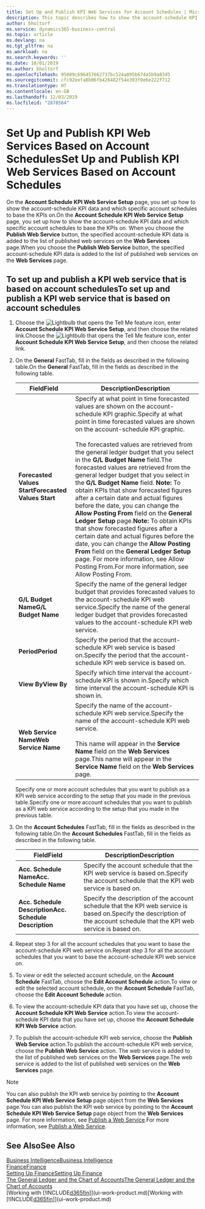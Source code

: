 ```yaml
---
title: Set Up and Publish KPI Web Services for Account Schedules | Microsoft Docs
description: This topic describes how to show the account-schedule KPI data based on specific account schedules.
author: bholtorf
ms.service: dynamics365-business-central
ms.topic: article
ms.devlang: na
ms.tgt_pltfrm: na
ms.workload: na
ms.search.keywords: ''
ms.date: 10/01/2019
ms.author: bholtorf
ms.openlocfilehash: 95089c696457662737bc524a095b674a5b9a83d5
ms.sourcegitcommit: cfc92eefa8b06fb426482f54e393f0e6e222f712
ms.translationtype: HT
ms.contentlocale: en-GB
ms.lasthandoff: 12/03/2019
ms.locfileid: "2878564"
---
```

# <a name="set-up-and-publish-kpi-web-services-based-on-account-schedules"></a><span data-ttu-id="d81c8-103">Set Up and Publish KPI Web Services Based on Account Schedules</span><span class="sxs-lookup"><span data-stu-id="d81c8-103">Set Up and Publish KPI Web Services Based on Account Schedules</span></span>
<span data-ttu-id="d81c8-104">On the **Account Schedule KPI Web Service Setup** page, you set up how to show the account-schedule KPI data and which specific account schedules to base the KPIs on.</span><span class="sxs-lookup"><span data-stu-id="d81c8-104">On the **Account Schedule KPI Web Service Setup** page, you set up how to show the account-schedule KPI data and which specific account schedules to base the KPIs on.</span></span> <span data-ttu-id="d81c8-105">When you choose the **Publish Web Service** button, the specified account-schedule KPI data is added to the list of published web services on the **Web Services** page.</span><span class="sxs-lookup"><span data-stu-id="d81c8-105">When you choose the **Publish Web Service** button, the specified account-schedule KPI data is added to the list of published web services on the **Web Services** page.</span></span>  

## <a name="to-set-up-and-publish-a-kpi-web-service-that-is-based-on-account-schedules"></a><span data-ttu-id="d81c8-106">To set up and publish a KPI web service that is based on account schedules</span><span class="sxs-lookup"><span data-stu-id="d81c8-106">To set up and publish a KPI web service that is based on account schedules</span></span>  
1.  <span data-ttu-id="d81c8-107">Choose the ![Lightbulb that opens the Tell Me feature](media/ui-search/search_small.png "Tell me what you want to do") icon, enter **Account Schedule KPI Web Service Setup**, and then choose the related link.</span><span class="sxs-lookup"><span data-stu-id="d81c8-107">Choose the ![Lightbulb that opens the Tell Me feature](media/ui-search/search_small.png "Tell me what you want to do") icon, enter **Account Schedule KPI Web Service Setup**, and then choose the related link.</span></span>  
2.  <span data-ttu-id="d81c8-108">On the **General** FastTab, fill in the fields as described in the following table.</span><span class="sxs-lookup"><span data-stu-id="d81c8-108">On the **General** FastTab, fill in the fields as described in the following table.</span></span>  

    |<span data-ttu-id="d81c8-109">Field</span><span class="sxs-lookup"><span data-stu-id="d81c8-109">Field</span></span>|<span data-ttu-id="d81c8-110">Description</span><span class="sxs-lookup"><span data-stu-id="d81c8-110">Description</span></span>|  
    |---------------------------------|---------------------------------------|  
    |<span data-ttu-id="d81c8-111">**Forecasted Values Start**</span><span class="sxs-lookup"><span data-stu-id="d81c8-111">**Forecasted Values Start**</span></span>|<span data-ttu-id="d81c8-112">Specify at what point in time forecasted values are shown on the account-schedule KPI graphic.</span><span class="sxs-lookup"><span data-stu-id="d81c8-112">Specify at what point in time forecasted values are shown on the account-schedule KPI graphic.</span></span><br /><br /> <span data-ttu-id="d81c8-113">The forecasted values are retrieved from the general ledger budget that you select in the **G/L Budget Name** field.</span><span class="sxs-lookup"><span data-stu-id="d81c8-113">The forecasted values are retrieved from the general ledger budget that you select in the **G/L Budget Name** field.</span></span> <span data-ttu-id="d81c8-114">**Note:**  To obtain KPIs that show forecasted figures after a certain date and actual figures before the date, you can change the **Allow Posting From** field on the **General Ledger Setup** page.</span><span class="sxs-lookup"><span data-stu-id="d81c8-114">**Note:**  To obtain KPIs that show forecasted figures after a certain date and actual figures before the date, you can change the **Allow Posting From** field on the **General Ledger Setup** page.</span></span> <span data-ttu-id="d81c8-115">For more information, see Allow Posting From.</span><span class="sxs-lookup"><span data-stu-id="d81c8-115">For more information, see Allow Posting From.</span></span>|  
    |<span data-ttu-id="d81c8-116">**G/L Budget Name**</span><span class="sxs-lookup"><span data-stu-id="d81c8-116">**G/L Budget Name**</span></span>|<span data-ttu-id="d81c8-117">Specify the name of the general ledger budget that provides forecasted values to the account-schedule KPI web service.</span><span class="sxs-lookup"><span data-stu-id="d81c8-117">Specify the name of the general ledger budget that provides forecasted values to the account-schedule KPI web service.</span></span>|  
    |<span data-ttu-id="d81c8-118">**Period**</span><span class="sxs-lookup"><span data-stu-id="d81c8-118">**Period**</span></span>|<span data-ttu-id="d81c8-119">Specify the period that the account-schedule KPI web service is based on.</span><span class="sxs-lookup"><span data-stu-id="d81c8-119">Specify the period that the account-schedule KPI web service is based on.</span></span>|  
    |<span data-ttu-id="d81c8-120">**View By**</span><span class="sxs-lookup"><span data-stu-id="d81c8-120">**View By**</span></span>|<span data-ttu-id="d81c8-121">Specify which time interval the account-schedule KPI is shown in.</span><span class="sxs-lookup"><span data-stu-id="d81c8-121">Specify which time interval the account-schedule KPI is shown in.</span></span>|  
    |<span data-ttu-id="d81c8-122">**Web Service Name**</span><span class="sxs-lookup"><span data-stu-id="d81c8-122">**Web Service Name**</span></span>|<span data-ttu-id="d81c8-123">Specify the name of the account-schedule KPI web service.</span><span class="sxs-lookup"><span data-stu-id="d81c8-123">Specify the name of the account-schedule KPI web service.</span></span><br /><br /> <span data-ttu-id="d81c8-124">This name will appear in the **Service Name** field on the **Web Services** page.</span><span class="sxs-lookup"><span data-stu-id="d81c8-124">This name will appear in the **Service Name** field on the **Web Services** page.</span></span>|  

    <span data-ttu-id="d81c8-125">Specify one or more account schedules that you want to publish as a KPI web service according to the setup that you made in the previous table.</span><span class="sxs-lookup"><span data-stu-id="d81c8-125">Specify one or more account schedules that you want to publish as a KPI web service according to the setup that you made in the previous table.</span></span>  

3.  <span data-ttu-id="d81c8-126">On the **Account Schedules** FastTab, fill in the fields as described in the following table.</span><span class="sxs-lookup"><span data-stu-id="d81c8-126">On the **Account Schedules** FastTab, fill in the fields as described in the following table.</span></span>  

    |<span data-ttu-id="d81c8-127">Field</span><span class="sxs-lookup"><span data-stu-id="d81c8-127">Field</span></span>|<span data-ttu-id="d81c8-128">Description</span><span class="sxs-lookup"><span data-stu-id="d81c8-128">Description</span></span>|  
    |---------------------------------|---------------------------------------|  
    |<span data-ttu-id="d81c8-129">**Acc. Schedule Name**</span><span class="sxs-lookup"><span data-stu-id="d81c8-129">**Acc. Schedule Name**</span></span>|<span data-ttu-id="d81c8-130">Specify the account schedule that the KPI web service is based on.</span><span class="sxs-lookup"><span data-stu-id="d81c8-130">Specify the account schedule that the KPI web service is based on.</span></span>|  
    |<span data-ttu-id="d81c8-131">**Acc. Schedule Description**</span><span class="sxs-lookup"><span data-stu-id="d81c8-131">**Acc. Schedule Description**</span></span>|<span data-ttu-id="d81c8-132">Specify the description of the account schedule that the KPI web service is based on.</span><span class="sxs-lookup"><span data-stu-id="d81c8-132">Specify the description of the account schedule that the KPI web service is based on.</span></span>|  

4.  <span data-ttu-id="d81c8-133">Repeat step 3 for all the account schedules that you want to base the account-schedule KPI web service on.</span><span class="sxs-lookup"><span data-stu-id="d81c8-133">Repeat step 3 for all the account schedules that you want to base the account-schedule KPI web service on.</span></span>  
5.  <span data-ttu-id="d81c8-134">To view or edit the selected account schedule, on the **Account Schedule** FastTab, choose the **Edit Account Schedule** action.</span><span class="sxs-lookup"><span data-stu-id="d81c8-134">To view or edit the selected account schedule, on the **Account Schedule** FastTab, choose the **Edit Account Schedule** action.</span></span>  
6.  <span data-ttu-id="d81c8-135">To view the account-schedule KPI data that you have set up, choose the **Account Schedule KPI Web Service** action.</span><span class="sxs-lookup"><span data-stu-id="d81c8-135">To view the account-schedule KPI data that you have set up, choose the **Account Schedule KPI Web Service** action.</span></span>  
7.  <span data-ttu-id="d81c8-136">To publish the account-schedule KPI web service, choose the **Publish Web Service** action.</span><span class="sxs-lookup"><span data-stu-id="d81c8-136">To publish the account-schedule KPI web service, choose the **Publish Web Service** action.</span></span> <span data-ttu-id="d81c8-137">The web service is added to the list of published web services on the **Web Services** page.</span><span class="sxs-lookup"><span data-stu-id="d81c8-137">The web service is added to the list of published web services on the **Web Services** page.</span></span>  

> [!NOTE]  
>  <span data-ttu-id="d81c8-138">You can also publish the KPI web service by pointing to the **Account Schedule KPI Web Service Setup** page object from the **Web Services** page.</span><span class="sxs-lookup"><span data-stu-id="d81c8-138">You can also publish the KPI web service by pointing to the **Account Schedule KPI Web Service Setup** page object from the **Web Services** page.</span></span> <span data-ttu-id="d81c8-139">For more information, see [Publish a Web Service](across-how-publish-web-service.md).</span><span class="sxs-lookup"><span data-stu-id="d81c8-139">For more information, see [Publish a Web Service](across-how-publish-web-service.md).</span></span>  

## <a name="see-also"></a><span data-ttu-id="d81c8-140">See Also</span><span class="sxs-lookup"><span data-stu-id="d81c8-140">See Also</span></span>  
[<span data-ttu-id="d81c8-141">Business Intelligence</span><span class="sxs-lookup"><span data-stu-id="d81c8-141">Business Intelligence</span></span>](bi.md)  
[<span data-ttu-id="d81c8-142">Finance</span><span class="sxs-lookup"><span data-stu-id="d81c8-142">Finance</span></span>](finance.md)  
[<span data-ttu-id="d81c8-143">Setting Up Finance</span><span class="sxs-lookup"><span data-stu-id="d81c8-143">Setting Up Finance</span></span>](finance-setup-finance.md)  
[<span data-ttu-id="d81c8-144">The General Ledger and the Chart of Accounts</span><span class="sxs-lookup"><span data-stu-id="d81c8-144">The General Ledger and the Chart of Accounts</span></span>](finance-general-ledger.md)  
<span data-ttu-id="d81c8-145">[Working with [!INCLUDE[d365fin](includes/d365fin_md.md)]](ui-work-product.md)</span><span class="sxs-lookup"><span data-stu-id="d81c8-145">[Working with [!INCLUDE[d365fin](includes/d365fin_md.md)]](ui-work-product.md)</span></span>
